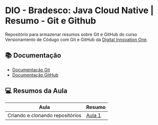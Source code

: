 # DIO - Bradesco: Java Cloud Native | Resumo - Git e Github

Repositório para armazenar resumos sobre Git e GitHub do curso Versionamento de Códugo com Git e GitHub da [Digital Innovation One](https://www.dio.me).

## 📚 Documentação
- [Documentação Git](https://git-scm.com/docs/git/pt_BR)
- [Documentação GitHub](https://docs.github.com/pt)

## 💻 Resumos da Aula

| Aula | Resumo |
|------|--------|
| Criando e clonando repositórios | [Aula 1](#)
